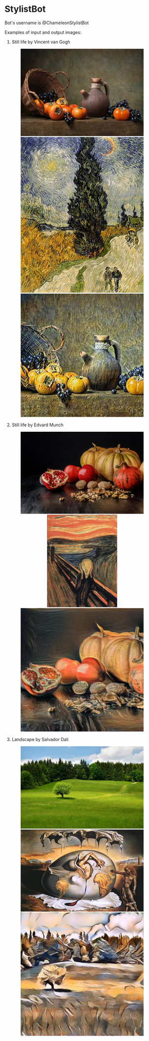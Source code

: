 # StylistBot

Bot's username is @ChameleonStylistBot

Examples of input and output images:

1. Still life by Vincent van Gogh
<div align="center">
<div class="input">
<img src="images/content/still_life.jpg" width="400" alt="content_example1">
<img src="images/style/van_gogh2.jpg" width="400" alt="style_example1">
</div>
<img src="images/results/photo5337057517882160029.jpg" width="400" alt="result_example1">
</div>

2. Still life by Edvard Munch
<div align="center">
<div class="input">
<img src="images/content/still_life1.jpg" width="400" alt="content_example2">
<img src="images/style/munch3.jpg" height="300" alt="style_example2">
</div>
<img src="images/results/photo5339309317695845068.jpg" width="400" alt="result_example2">
</div>

3. Landscape by Salvador Dali
<div align="center">
<div class="input">
<img src="images/content/landscape0.jpg" width="400" alt="content_example3">
<img src="images/style/dali0.jpg" width="400" alt="style_example3">
</div>
<img src="images/results/photo5339309317695845065.jpg" width="400" alt="result_example3">
</div>
